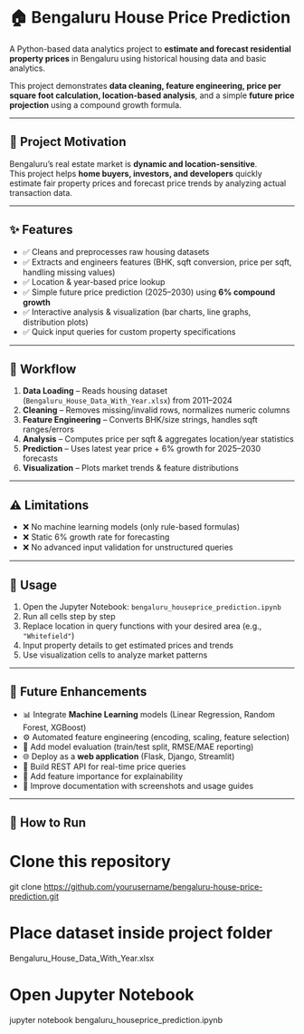 # 🏠 Bengaluru House Price Prediction

A Python-based data analytics project to **estimate and forecast residential property prices** in Bengaluru using historical housing data and basic analytics.  

This project demonstrates **data cleaning, feature engineering, price per square foot calculation, location-based analysis**, and a simple **future price projection** using a compound growth formula.

---

## 📌 Project Motivation
Bengaluru’s real estate market is **dynamic and location-sensitive**.  
This project helps **home buyers, investors, and developers** quickly estimate fair property prices and forecast price trends by analyzing actual transaction data.

---

## ✨ Features
- ✅ Cleans and preprocesses raw housing datasets  
- ✅ Extracts and engineers features (BHK, sqft conversion, price per sqft, handling missing values)  
- ✅ Location & year-based price lookup  
- ✅ Simple future price prediction (2025–2030) using **6% compound growth**  
- ✅ Interactive analysis & visualization (bar charts, line graphs, distribution plots)  
- ✅ Quick input queries for custom property specifications  

---

## 🔄 Workflow
1. **Data Loading** – Reads housing dataset (`Bengaluru_House_Data_With_Year.xlsx`) from 2011–2024  
2. **Cleaning** – Removes missing/invalid rows, normalizes numeric columns  
3. **Feature Engineering** – Converts BHK/size strings, handles sqft ranges/errors  
4. **Analysis** – Computes price per sqft & aggregates location/year statistics  
5. **Prediction** – Uses latest year price + 6% growth for 2025–2030 forecasts  
6. **Visualization** – Plots market trends & feature distributions  

---

## ⚠️ Limitations
- ❌ No machine learning models (only rule-based formulas)  
- ❌ Static 6% growth rate for forecasting  
- ❌ No advanced input validation for unstructured queries  

---

## 🚀 Usage
1. Open the Jupyter Notebook: `bengaluru_houseprice_prediction.ipynb`  
2. Run all cells step by step  
3. Replace location in query functions with your desired area (e.g., `"Whitefield"`)  
4. Input property details to get estimated prices and trends  
5. Use visualization cells to analyze market patterns  

---

## 🔮 Future Enhancements
- 📊 Integrate **Machine Learning** models (Linear Regression, Random Forest, XGBoost)  
- ⚙️ Automated feature engineering (encoding, scaling, feature selection)  
- 📏 Add model evaluation (train/test split, RMSE/MAE reporting)  
- 🌐 Deploy as a **web application** (Flask, Django, Streamlit)  
- 🔌 Build REST API for real-time price queries  
- 🧾 Add feature importance for explainability  
- 📖 Improve documentation with screenshots and usage guides  

---

## 📂 How to Run
# Clone this repository
git clone https://github.com/yourusername/bengaluru-house-price-prediction.git

# Place dataset inside project folder
Bengaluru_House_Data_With_Year.xlsx

# Open Jupyter Notebook
jupyter notebook bengaluru_houseprice_prediction.ipynb

